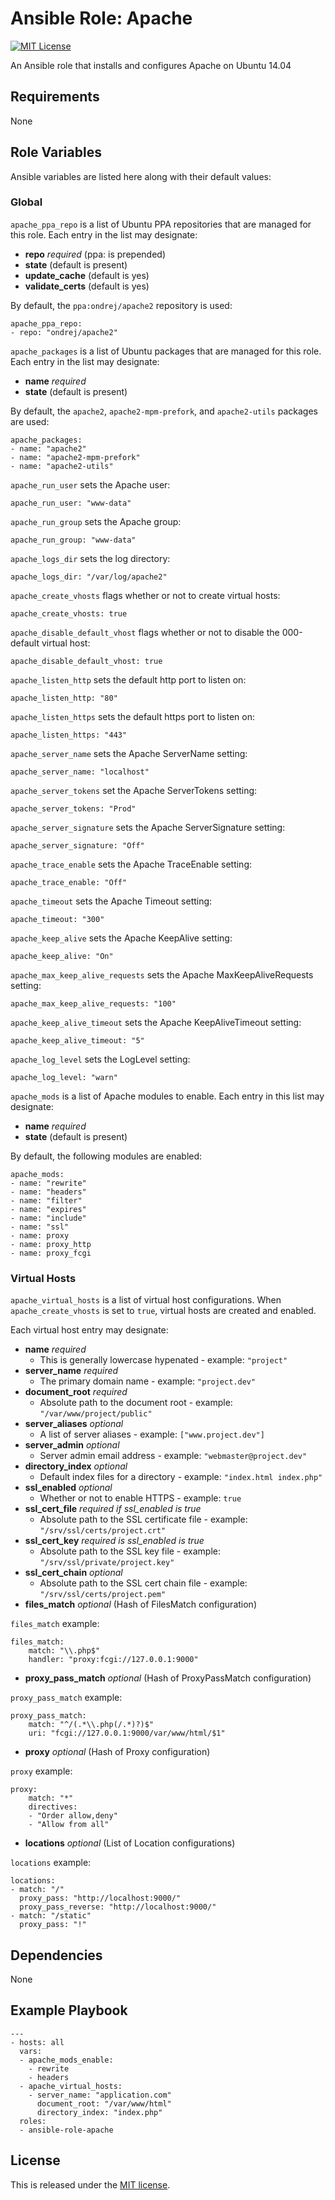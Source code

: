 # Ansible Role: Apache

[![MIT License](http://img.shields.io/badge/license-MIT-003399.svg)](http://opensource.org/licenses/MIT)

An Ansible role that installs and configures Apache on Ubuntu 14.04

## Requirements

None

## Role Variables

Ansible variables are listed here along with their default values:

### Global

`apache_ppa_repo` is a list of Ubuntu PPA repositories that are managed for
this role. Each entry in the list may designate:

* **repo** *required* (ppa: is prepended)
* **state** (default is present)
* **update_cache** (default is yes)
* **validate_certs** (default is yes)

By default, the `ppa:ondrej/apache2` repository is used:

    apache_ppa_repo:
    - repo: "ondrej/apache2"

`apache_packages` is a list of Ubuntu packages that are managed for this role.
Each entry in the list may designate:

* **name** *required*
* **state** (default is present)

By default, the `apache2`, `apache2-mpm-prefork`, and `apache2-utils` packages
are used:

    apache_packages:
    - name: "apache2"
    - name: "apache2-mpm-prefork"
    - name: "apache2-utils"

`apache_run_user` sets the Apache user:

    apache_run_user: "www-data"

`apache_run_group` sets the Apache group:

    apache_run_group: "www-data"

`apache_logs_dir` sets the log directory:

    apache_logs_dir: "/var/log/apache2"

`apache_create_vhosts` flags whether or not to create virtual hosts:

    apache_create_vhosts: true

`apache_disable_default_vhost` flags whether or not to disable the 000-default
virtual host:

    apache_disable_default_vhost: true


`apache_listen_http` sets the default http port to listen on:

    apache_listen_http: "80"

`apache_listen_https` sets the default https port to listen on:

    apache_listen_https: "443"

`apache_server_name` sets the Apache ServerName setting:

    apache_server_name: "localhost"

`apache_server_tokens` set the Apache ServerTokens setting:

    apache_server_tokens: "Prod"

`apache_server_signature` sets the Apache ServerSignature setting:

    apache_server_signature: "Off"

`apache_trace_enable` sets the Apache TraceEnable setting:

    apache_trace_enable: "Off"

`apache_timeout` sets the Apache Timeout setting:

    apache_timeout: "300"

`apache_keep_alive` sets the Apache KeepAlive setting:

    apache_keep_alive: "On"

`apache_max_keep_alive_requests` sets the Apache MaxKeepAliveRequests setting:

    apache_max_keep_alive_requests: "100"

`apache_keep_alive_timeout` sets the Apache KeepAliveTimeout setting:

    apache_keep_alive_timeout: "5"

`apache_log_level` sets the LogLevel setting:

    apache_log_level: "warn"

`apache_mods` is a list of Apache modules to enable. Each entry in this list
may designate:

* **name** *required*
* **state** (default is present)

By default, the following modules are enabled:

    apache_mods:
    - name: "rewrite"
    - name: "headers"
    - name: "filter"
    - name: "expires"
    - name: "include"
    - name: "ssl"
    - name: proxy
    - name: proxy_http
    - name: proxy_fcgi

### Virtual Hosts

`apache_virtual_hosts` is a list of virtual host configurations. When
`apache_create_vhosts` is set to `true`, virtual hosts are created and enabled.

Each virtual host entry may designate:

* **name** *required*
    * This is generally lowercase hypenated - example: `"project"`
* **server_name** *required*
    * The primary domain name - example: `"project.dev"`
* **document_root** *required*
    * Absolute path to the document root - example: `"/var/www/project/public"`
* **server_aliases** *optional*
    * A list of server aliases - example: `["www.project.dev"]`
* **server_admin** *optional*
    * Server admin email address - example: `"webmaster@project.dev"`
* **directory_index** *optional*
    * Default index files for a directory - example: `"index.html index.php"`
* **ssl_enabled** *optional*
    * Whether or not to enable HTTPS - example: `true`
* **ssl_cert_file** *required if ssl_enabled is true*
    * Absolute path to the SSL certificate file - example: `"/srv/ssl/certs/project.crt"`
* **ssl_cert_key** *required is ssl_enabled is true*
    * Absolute path to the SSL key file - example: `"/srv/ssl/private/project.key"`
* **ssl_cert_chain** *optional*
    * Absolute path to the SSL cert chain file - example: `"/srv/ssl/certs/project.pem"`
* **files_match** *optional* (Hash of FilesMatch configuration)

`files_match` example:

    files_match:
        match: "\\.php$"
        handler: "proxy:fcgi://127.0.0.1:9000"

* **proxy_pass_match** *optional* (Hash of ProxyPassMatch configuration)

`proxy_pass_match` example:

    proxy_pass_match:
        match: "^/(.*\\.php(/.*)?)$"
        uri: "fcgi://127.0.0.1:9000/var/www/html/$1"

* **proxy** *optional* (Hash of Proxy configuration)

`proxy` example:

    proxy:
        match: "*"
        directives:
        - "Order allow,deny"
        - "Allow from all"

* **locations** *optional* (List of Location configurations)

`locations` example:

    locations:
    - match: "/"
      proxy_pass: "http://localhost:9000/"
      proxy_pass_reverse: "http://localhost:9000/"
    - match: "/static"
      proxy_pass: "!"

## Dependencies

None

## Example Playbook

    ---
    - hosts: all
      vars:
      - apache_mods_enable:
        - rewrite
        - headers
      - apache_virtual_hosts:
        - server_name: "application.com"
          document_root: "/var/www/html"
          directory_index: "index.php"
      roles:
      - ansible-role-apache

## License

This is released under the [MIT license](http://opensource.org/licenses/MIT).
